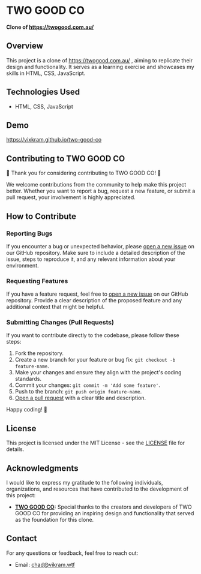 # TWO GOOD CO

**Clone of https://twogood.com.au/**

## Overview

This project is a clone of https://twogood.com.au/ , aiming to replicate their design and functionality. It serves as a learning exercise and showcases my skills in HTML, CSS, JavaScript.

## Technologies Used

- HTML, CSS, JavaScript

## Demo
https://vixkram.github.io/two-good-co


## Contributing to TWO GOOD CO

🎉 Thank you for considering contributing to TWO GOOD CO! 🎉

We welcome contributions from the community to help make this project better. Whether you want to report a bug, request a new feature, or submit a pull request, your involvement is highly appreciated.

## How to Contribute

### Reporting Bugs

If you encounter a bug or unexpected behavior, please [open a new issue](https://github.com/vixkram/two-good-co/issues) on our GitHub repository. Make sure to include a detailed description of the issue, steps to reproduce it, and any relevant information about your environment.

### Requesting Features

If you have a feature request, feel free to [open a new issue](https://github.com/vixkram/two-good-co/issues) on our GitHub repository. Provide a clear description of the proposed feature and any additional context that might be helpful.

### Submitting Changes (Pull Requests)

If you want to contribute directly to the codebase, please follow these steps:

1. Fork the repository.
2. Create a new branch for your feature or bug fix: `git checkout -b feature-name`.
3. Make your changes and ensure they align with the project's coding standards.
4. Commit your changes: `git commit -m 'Add some feature'`.
5. Push to the branch: `git push origin feature-name`.
6. [Open a pull request](https://github.com/vixkram/two-good-co/pulls) with a clear title and description.

Happy coding! 🚀

## License

This project is licensed under the MIT License - see the [LICENSE](LICENSE) file for details.

## Acknowledgments

I would like to express my gratitude to the following individuals, organizations, and resources that have contributed to the development of this project:

- **[TWO GOOD CO](https://twogood.com.au/):** Special thanks to the creators and developers of TWO GOOD CO for providing an inspiring design and functionality that served as the foundation for this clone.

## Contact

For any questions or feedback, feel free to reach out:

- Email: chad@vikram.wtf

